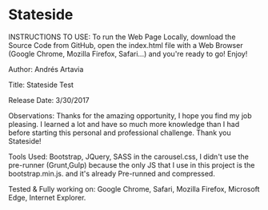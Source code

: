 # Stateside
INSTRUCTIONS TO USE:
To run the Web Page Locally, download the Source Code from GitHub, open the index.html file with a Web Browser (Google Chrome, Mozilla Firefox, Safari...) and you're ready to go! Enjoy!

 Author: Andrés Artavia 
 
Title: Stateside Test 

Release Date: 3/30/2017 
 
Observations: 
 Thanks for the amazing opportunity, I hope you find my job pleasing.
 I learned a lot and have so much more knowledge than I had before starting this personal and
 professional challenge. Thank you Stateside! 
 
Tools Used: 
Bootstrap, JQuery, SASS in the carousel.css, I didn't use the pre-runner (Grunt,Gulp)
because the only JS that I use in this project is the bootstrap.min.js. and it's already Pre-runned and
compressed. 

 Tested & Fully working on: Google Chrome, Safari, Mozilla Firefox, Microsoft Edge, Internet Explorer.
 
